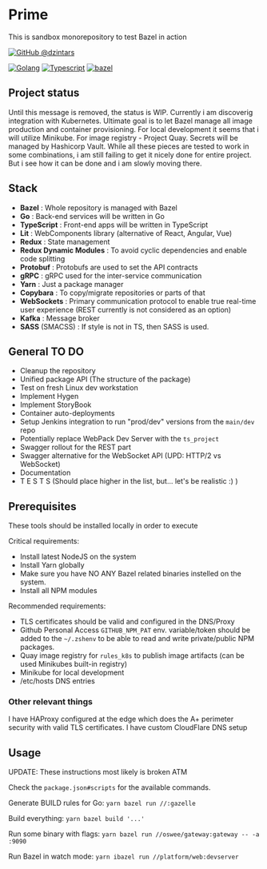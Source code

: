 # Prime

This is sandbox monorepository to test Bazel in action

[![GitHub
@dzintars](https://img.shields.io/github/followers/dzintars?label=follow&style=social)](https://github.com/dzintars)

[![Golang](https://img.shields.io/badge/-Golang-blue?style=flat-square&logo=go&logoColor=white)](https://golang.org/)
[![Typescript](https://img.shields.io/badge/-Typescript-blue?style=flat-square&logo=typescript&logoColor=white)](https://www.typescriptlang.org/)
[![bazel](https://img.shields.io/badge/build%20with-bazel-43A047.svg)](https://bazel.build/)

## Project status

Until this message is removed, the status is WIP.
Currently i am discoverig integration with Kubernetes. Ultimate goal
is to let Bazel manage all image production and container provisioning. For
local development it seems that i will utilize Minikube. For image registry -
Project Quay. Secrets will be managed by Hashicorp Vault. While all these pieces
are tested to work in some combinations, i am still failing to get it nicely done
for entire project. But i see how it can be done and i am slowly moving there.

## Stack

- **Bazel** : Whole repository is managed with Bazel
- **Go** : Back-end services will be written in Go
- **TypeScript** : Front-end apps will be written in TypeScript
- **Lit** : WebComponents library (alternative of React, Angular, Vue)
- **Redux** : State management
- **Redux Dynamic Modules** : To avoid cyclic dependencies and enable code splitting
- **Protobuf** : Protobufs are used to set the API contracts
- **gRPC** : gRPC used for the inter-service communication
- **Yarn** : Just a package manager
- **Copybara** : To copy/migrate repositories or parts of that
- **WebSockets** : Primary communication protocol to enable true real-time user experience (REST currently is not
  considered as an option)
- **Kafka** : Message broker
- **SASS** (SMACSS) : If style is not in TS, then SASS is used.

## General TO DO

- Cleanup the repository
- Unified package API (The structure of the package)
- Test on fresh Linux dev workstation
- Implement Hygen
- Implement StoryBook
- Container auto-deployments
- Setup Jenkins integration to run "prod/dev" versions from the `main/dev` repo
- Potentially replace WebPack Dev Server with the `ts_project`
- Swagger rollout for the REST part
- Swagger alternative for the WebSocket API (UPD: HTTP/2 vs WebSocket)
- Documentation
- T E S T S (Should place higher in the list, but... let's be realistic :) )

## Prerequisites

These tools should be installed locally in order to execute

Critical requirements:

- Install latest NodeJS on the system
- Install Yarn globally
- Make sure you have NO ANY Bazel related binaries instelled on the system.
- Install all NPM modules

Recommended requirements:

- TLS certificates should be valid and configured in the DNS/Proxy
- Github Personal Access `GITHUB_NPM_PAT` env. variable/token should be added to the `~/.zshenv` to be able to read and
  write private/public NPM packages.
- Quay image registry for `rules_k8s` to publish image artifacts (can be used Minikubes built-in registry)
- Minikube for local development
- /etc/hosts DNS entries

### Other relevant things

I have HAProxy configured at the edge which does the A+ perimeter security with valid TLS certificates.
I have custom CloudFlare DNS setup

## Usage

UPDATE: These instructions most likely is broken ATM

Check the `package.json#scripts` for the available commands.

Generate BUILD rules for Go: `yarn bazel run //:gazelle`

Build everything: `yarn bazel build '...'`

Run some binary with flags: `yarn bazel run //oswee/gateway:gateway -- -a :9090`

Run Bazel in watch mode: `yarn ibazel run //platform/web:devserver`
